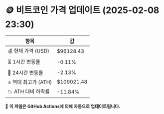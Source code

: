 # 🪙 비트코인 가격 업데이트 (2025-02-08 23:30)

| 항목                | 값 |
|--------------------|----------------|
| 💰 현재 가격 (USD) | $96128.43 |
| ⏳ 1시간 변동률    | -0.11% |
| 📆 24시간 변동률   | -2.13% |
| 🔝 역대 최고가 (ATH) | $109021.48 |
| 📉 ATH 대비 하락률 | -11.84% |

🔄 **이 파일은 GitHub Actions에 의해 자동으로 업데이트됩니다.**
